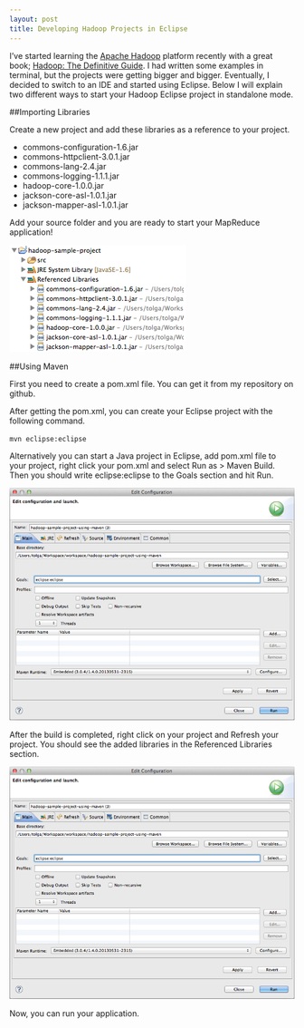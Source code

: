 ```yaml
---
layout: post
title: Developing Hadoop Projects in Eclipse
---
```


I’ve started learning the [Apache Hadoop](http://hadoop.apache.org/) platform
recently with a great book; [Hadoop: The Definitive
Guide](http://www.amazon.com/gp/product/1449311520/ref=as_li_ss_tl?ie=UTF8&camp=1789&creative=390957&creativeASIN=1449311520&linkCode=as2&tag=thin0f5-20).
I had written some examples in terminal, but the projects were getting bigger
and bigger. Eventually, I decided to switch to an IDE and started using
Eclipse. Below I will explain two different ways to start your Hadoop Eclipse
project in standalone mode.

##Importing Libraries

Create a new project and add these libraries as a reference to your project.

* commons-configuration-1.6.jar
* commons-httpclient-3.0.1.jar
* commons-lang-2.4.jar
* commons-logging-1.1.1.jar
* hadoop-core-1.0.0.jar
* jackson-core-asl-1.0.1.jar
* jackson-mapper-asl-1.0.1.jar

Add your source folder and you are ready to start your MapReduce application!

![Hadoop project](/assets/2014/02/hadoop-project.png)

##Using Maven

First you need to create a pom.xml file. You can get it from my repository on
github.

After getting the pom.xml, you can create your Eclipse project with the
following command.

``mvn eclipse:eclipse``

Alternatively you can start a Java project in Eclipse, add pom.xml file to your
project, right click your pom.xml and select Run as > Maven Build. Then you
should write eclipse:eclipse to the Goals section and hit Run.

![Hadoop maven build](/assets/2014/02/hadoop-maven-build.png)

After the build is completed, right click on your project and Refresh your
project. You should see the added libraries in the Referenced Libraries
section.

![Hadoop project maven](/assets/2014/02/hadoop-maven-build.png)

Now, you can run your application.
